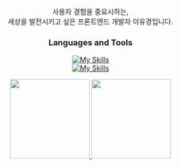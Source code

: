 <div align="center">
<p>사용자 경험을 중요시하는,<br>세상을 발전시키고 싶은 프론트엔드 개발자 이유경입니다.</p>

### Languages and Tools
[![My Skills](https://skillicons.dev/icons?i=js,ts,react,vite,html,css)](https://skillicons.dev)
<br>
[![My Skills](https://skillicons.dev/icons?i=cpp,python,java,figma,git)](https://skillicons.dev)

<div align="center">
  <a href="https://github.com/nunomi0">
    <img src="https://github-readme-stats.vercel.app/api?username=nunomi0&show_icons=true&theme=github_dark&hide_border=true&border_radius=10" height="160" />
  </a>
  <a href="https://solved.ac/nunomi0">
    <img src="http://mazassumnida.wtf/api/v2/generate_badge?boj=nunomi0" height="160" />
  </a>
</div>
